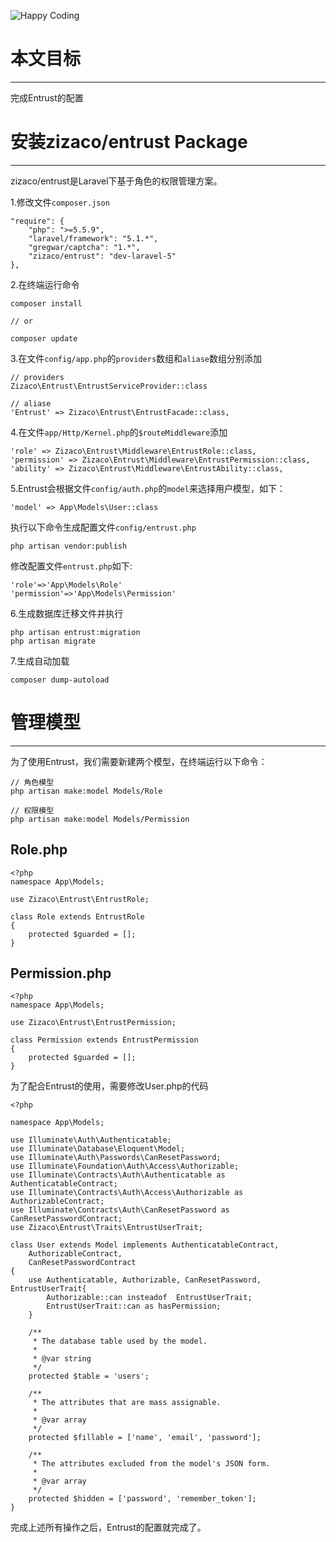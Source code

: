 ![Happy Coding](http://upload-images.jianshu.io/upload_images/1277229-a09205aecddd5bf8.png?imageMogr2/auto-orient/strip%7CimageView2/2/w/1240)
# 本文目标

***

完成Entrust的配置

# 安装zizaco/entrust Package

***

zizaco/entrust是Laravel下基于角色的权限管理方案。

1.修改文件`composer.json`
```
"require": {
    "php": ">=5.5.9",
    "laravel/framework": "5.1.*",
    "gregwar/captcha": "1.*",
    "zizaco/entrust": "dev-laravel-5"
},
```

2.在终端运行命令
```
composer install

// or

composer update
```

3.在文件`config/app.php`的`providers`数组和`aliase`数组分别添加
```
// providers
Zizaco\Entrust\EntrustServiceProvider::class

// aliase
'Entrust' => Zizaco\Entrust\EntrustFacade::class,
```


4.在文件`app/Http/Kernel.php`的`$routeMiddleware`添加
```
'role' => Zizaco\Entrust\Middleware\EntrustRole::class,
'permission' => Zizaco\Entrust\Middleware\EntrustPermission::class,
'ability' => Zizaco\Entrust\Middleware\EntrustAbility::class,
```

5.Entrust会根据文件`config/auth.php`的`model`来选择用户模型，如下：
```
'model' => App\Models\User::class
```

执行以下命令生成配置文件`config/entrust.php`
```
php artisan vendor:publish
```
修改配置文件`entrust.php`如下:
```
'role'=>'App\Models\Role'
'permission'=>'App\Models\Permission'
```

6.生成数据库迁移文件并执行
```
php artisan entrust:migration
php artisan migrate
```

7.生成自动加载
```
composer dump-autoload
```

# 管理模型

***

为了使用Entrust，我们需要新建两个模型，在终端运行以下命令：
```
// 角色模型
php artisan make:model Models/Role

// 权限模型
php artisan make:model Models/Permission
```

## Role.php
```
<?php
namespace App\Models;

use Zizaco\Entrust\EntrustRole;

class Role extends EntrustRole
{
    protected $guarded = [];
}
```

## Permission.php
```
<?php
namespace App\Models;

use Zizaco\Entrust\EntrustPermission;

class Permission extends EntrustPermission
{
    protected $guarded = [];
}
```

为了配合Entrust的使用，需要修改User.php的代码
```
<?php

namespace App\Models;

use Illuminate\Auth\Authenticatable;
use Illuminate\Database\Eloquent\Model;
use Illuminate\Auth\Passwords\CanResetPassword;
use Illuminate\Foundation\Auth\Access\Authorizable;
use Illuminate\Contracts\Auth\Authenticatable as AuthenticatableContract;
use Illuminate\Contracts\Auth\Access\Authorizable as AuthorizableContract;
use Illuminate\Contracts\Auth\CanResetPassword as CanResetPasswordContract;
use Zizaco\Entrust\Traits\EntrustUserTrait;

class User extends Model implements AuthenticatableContract,
    AuthorizableContract,
    CanResetPasswordContract
{   
    use Authenticatable, Authorizable, CanResetPassword, EntrustUserTrait{
        Authorizable::can insteadof  EntrustUserTrait;
        EntrustUserTrait::can as hasPermission;
    }

    /**
     * The database table used by the model.
     *
     * @var string
     */
    protected $table = 'users';

    /**
     * The attributes that are mass assignable.
     *
     * @var array
     */
    protected $fillable = ['name', 'email', 'password'];

    /**
     * The attributes excluded from the model's JSON form.
     *
     * @var array
     */
    protected $hidden = ['password', 'remember_token'];
}
```

完成上述所有操作之后，Entrust的配置就完成了。
